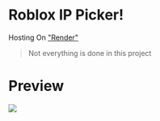 # Roblox IP Picker!
 Hosting On ["Render"](https://render.com)
 > Not everything is done in this project

# Preview
 ![](https://intelligentonline.co.uk/wp-content/uploads/2018/07/shutterstock_142333726b.jpg)
